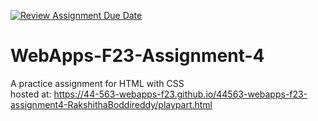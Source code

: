 [![Review Assignment Due Date](https://classroom.github.com/assets/deadline-readme-button-24ddc0f5d75046c5622901739e7c5dd533143b0c8e959d652212380cedb1ea36.svg)](https://classroom.github.com/a/4tKarLeg)
# WebApps-F23-Assignment-4
A practice assignment for HTML with CSS<br>
hosted at: https://44-563-webapps-f23.github.io/44563-webapps-f23-assignment4-RakshithaBoddireddy/playpart.html
